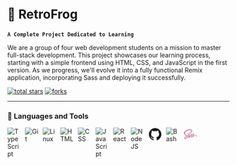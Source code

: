 # 🐸 RetroFrog

**`A Complete Project Dedicated to Learning `**

We are a group of four web development students on a mission to master full-stack development. This project showcases our learning process, starting with a simple frontend using HTML, CSS, and JavaScript in the first version. As we progress, we'll evolve it into a fully functional Remix application, incorporating Sass and deploying it successfully.

   <p align="left">
   <a href="https://github.com/Wilon2G/Proyecto_Cliente/stargazers">
   <img alt="total stars" title="Total stars on GitHub" src="https://custom-icon-badges.demolab.com/github/stars/Wilon2G/Proyecto_Cliente?color=55960c&style=for-the-badge&labelColor=488207&logo=star"/></a>
      
   <a href="https://github.com/Wilon2G/Proyecto_Cliente/forks">
   <img alt="forks" title="Fork our repo!" src="https://custom-icon-badges.demolab.com/github/forks/Wilon2G/Proyecto_Cliente?color=236ad3&labelColor=1155ba&style=for-the-badge&logo=person-add&label=Forks&logoColor=white"/></a>
   
   </p>

---

### 🧰 Languages and Tools

<img align="left" alt="TypeScript" width="30px" style="padding-right:10px;" src="https://cdn.jsdelivr.net/gh/devicons/devicon/icons/typescript/typescript-plain.svg" />
<img align="left" alt="Git" width="30px" style="padding-right:10px;" src="https://cdn.jsdelivr.net/gh/devicons/devicon/icons/git/git-original.svg" />
<img align="left" alt="Linux" width="30px" style="padding-right:10px;" src="https://cdn.jsdelivr.net/gh/devicons/devicon/icons/linux/linux-original.svg" />
<img align="left" alt="HTML" width="30px" style="padding-right:10px;" src="https://cdn.jsdelivr.net/gh/devicons/devicon/icons/html5/html5-plain.svg" />
<img align="left" alt="CSS" width="30px" style="padding-right:10px;" src="https://cdn.jsdelivr.net/gh/devicons/devicon/icons/css3/css3-plain.svg" />
<img align="left" alt="JavaScript" width="30px" style="padding-right:10px;" src="https://cdn.jsdelivr.net/gh/devicons/devicon/icons/javascript/javascript-plain.svg" />
<img align="left" alt="React" width="30px" style="padding-right:10px;" src="https://cdn.jsdelivr.net/gh/devicons/devicon/icons/react/react-original.svg" />
<img align="left" alt="NodeJS" width="30px" style="padding-right:10px;" src="https://cdn.jsdelivr.net/gh/devicons/devicon/icons/nodejs/nodejs-original.svg" />
<img align="left" alt="GitHub" width="30px" style="padding-right:10px;" src="https://github.com/devicons/devicon/blob/v2.16.0/icons/github/github-original.svg" />
<img align="left" alt="Bash" width="30px" style="padding-right:10px;" src="https://cdn.jsdelivr.net/gh/devicons/devicon/icons/bash/bash-original.svg" />
<img align="left" alt="Bash" width="30px" style="padding-right:10px;" src="https://github.com/devicons/devicon/blob/v2.16.0/icons/sass/sass-original.svg" />

<br />

#
